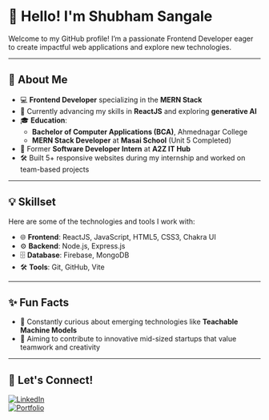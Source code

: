 # 👋 Hello! I'm Shubham Sangale  

Welcome to my GitHub profile! I’m a passionate Frontend Developer eager to create impactful web applications and explore new technologies.  

---

## 🌟 About Me  
- 💻 **Frontend Developer** specializing in the **MERN Stack**  
- 🚀 Currently advancing my skills in **ReactJS** and exploring **generative AI**  
- 🎓 **Education**:  
  - **Bachelor of Computer Applications (BCA)**, Ahmednagar College  
  - **MERN Stack Developer** at **Masai School** (Unit 5 Completed)  
- 🌟 Former **Software Developer Intern** at **A2Z IT Hub**  
- 🛠️ Built 5+ responsive websites during my internship and worked on team-based projects  

---

## 💡 Skillset  
Here are some of the technologies and tools I work with:  

- 🌐 **Frontend**: ReactJS, JavaScript, HTML5, CSS3, Chakra UI  
- ⚙️ **Backend**: Node.js, Express.js  
- 🗄️ **Database**: Firebase, MongoDB  
- 🛠️ **Tools**: Git, GitHub, Vite  

---

## ✨ Fun Facts  
- 🧠 Constantly curious about emerging technologies like **Teachable Machine Models**  
- 🎯 Aiming to contribute to innovative mid-sized startups that value teamwork and creativity  

---

## 🔗 Let's Connect!  
[![LinkedIn](https://img.shields.io/badge/LinkedIn-Connect-blue?style=for-the-badge&logo=linkedin)](https://linkedin.com/in/shubham-sangale)  
[![Portfolio](https://img.shields.io/badge/Portfolio-Visit-orange?style=for-the-badge&logo=firefox)](https://your-portfolio-link.com)  
